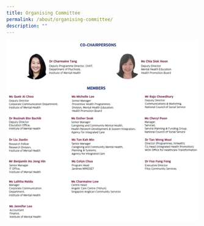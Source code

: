 ```yaml
---
title: Organising Committee
permalink: /about/organising-committee/
description: ""
---
```

![](/images/oc_updatedv4.png)